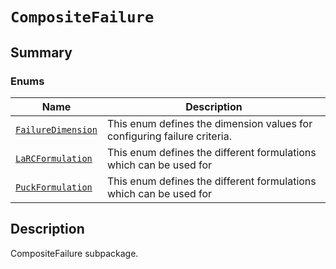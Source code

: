 # `CompositeFailure`

<a id="summary"></a>

## Summary

### Enums

| Name | Description |
|------------------------------------------------------------------------------------------------------------------------------------------------------|----------------------------------------------------------------------------|
| [`FailureDimension`](FailureDimension.md#ansys.mechanical.stubs.v242.Ansys.Mechanical.DataModel.MechanicalEnums.CompositeFailure.FailureDimension)   | This enum defines the dimension values for configuring failure criteria.   |
| [`LaRCFormulation`](LaRCFormulation.md#ansys.mechanical.stubs.v242.Ansys.Mechanical.DataModel.MechanicalEnums.CompositeFailure.LaRCFormulation)      | This enum defines the different formulations which can be used for         |
| [`PuckFormulation`](PuckFormulation.md#ansys.mechanical.stubs.v242.Ansys.Mechanical.DataModel.MechanicalEnums.CompositeFailure.PuckFormulation)      | This enum defines the different formulations which can be used for         |

<a id="description"></a>

## Description

CompositeFailure subpackage.

<!-- !! processed by numpydoc !! -->

